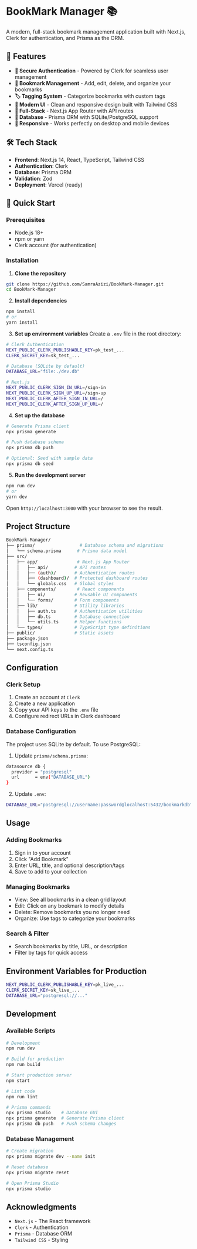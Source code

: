 # BookMark Manager 📚

A modern, full-stack bookmark management application built with Next.js, Clerk for authentication, and Prisma as the ORM.

## 🌟 Features

- **🔐 Secure Authentication** - Powered by Clerk for seamless user management
- **📖 Bookmark Management** - Add, edit, delete, and organize your bookmarks
- **🏷️ Tagging System** - Categorize bookmarks with custom tags
- **🎨 Modern UI** - Clean and responsive design built with Tailwind CSS
- **🚀 Full-Stack** - Next.js App Router with API routes
- **💾 Database** - Prisma ORM with SQLite/PostgreSQL support
- **📱 Responsive** - Works perfectly on desktop and mobile devices

## 🛠️ Tech Stack

- **Frontend**: Next.js 14, React, TypeScript, Tailwind CSS
- **Authentication**: Clerk
- **Database**: Prisma ORM
- **Validation**: Zod
- **Deployment**: Vercel (ready)

## 🚀 Quick Start

### Prerequisites
- Node.js 18+ 
- npm or yarn
- Clerk account (for authentication)

### Installation

1. **Clone the repository**
```bash
git clone https://github.com/SamraAzizi/BookMark-Manager.git
cd BookMark-Manager

```
2. **Install dependencies**
```bash
npm install
# or
yarn install
```
3. **Set up environment variables**
Create a `.env` file in the root directory:
```bash
# Clerk Authentication
NEXT_PUBLIC_CLERK_PUBLISHABLE_KEY=pk_test_...
CLERK_SECRET_KEY=sk_test_...

# Database (SQLite by default)
DATABASE_URL="file:./dev.db"

# Next.js
NEXT_PUBLIC_CLERK_SIGN_IN_URL=/sign-in
NEXT_PUBLIC_CLERK_SIGN_UP_URL=/sign-up
NEXT_PUBLIC_CLERK_AFTER_SIGN_IN_URL=/
NEXT_PUBLIC_CLERK_AFTER_SIGN_UP_URL=/
```

4. **Set up the database**

```bash
# Generate Prisma client
npx prisma generate

# Push database schema
npx prisma db push

# Optional: Seed with sample data
npx prisma db seed
```
5. **Run the development server**
```bash
npm run dev
# or
yarn dev
```

Open `http://localhost:3000` with your browser to see the result.

## Project Structure
```bash
BookMark-Manager/
├── prisma/                 # Database schema and migrations
│   └── schema.prisma      # Prisma data model
├── src/
│   ├── app/               # Next.js App Router
│   │   ├── api/          # API routes
│   │   ├── (auth)/       # Authentication routes
│   │   ├── (dashboard)/  # Protected dashboard routes
│   │   └── globals.css   # Global styles
│   ├── components/        # React components
│   │   ├── ui/           # Reusable UI components
│   │   └── forms/        # Form components
│   ├── lib/              # Utility libraries
│   │   ├── auth.ts       # Authentication utilities
│   │   ├── db.ts         # Database connection
│   │   └── utils.ts      # Helper functions
│   └── types/            # TypeScript type definitions
├── public/               # Static assets
├── package.json
├── tsconfig.json
└── next.config.ts
```

## Configuration
### Clerk Setup

1. Create an account at `Clerk`
2. Create a new application
3. Copy your API keys to the `.env` file
4. Configure redirect URLs in Clerk dashboard

### Database Configuration
The project uses SQLite by default. To use PostgreSQL:

1. Update `prisma/schema.prisma`:

```bash
datasource db {
  provider = "postgresql"
  url      = env("DATABASE_URL")
}
```

2. Update `.env`: 
```bash
DATABASE_URL="postgresql://username:password@localhost:5432/bookmarkdb"
```

## Usage

### Adding Bookmarks
1. Sign in to your account
2. Click "Add Bookmark"
3. Enter URL, title, and optional description/tags
4. Save to add to your collection


### Managing Bookmarks

- View: See all bookmarks in a clean grid layout
- Edit: Click on any bookmark to modify details
- Delete: Remove bookmarks you no longer need
- Organize: Use tags to categorize your bookmarks


### Search & Filter
- Search bookmarks by title, URL, or description
- Filter by tags for quick access



## Environment Variables for Production

```bash
NEXT_PUBLIC_CLERK_PUBLISHABLE_KEY=pk_live_...
CLERK_SECRET_KEY=sk_live_...
DATABASE_URL="postgresql://..."
```

## Development
### Available Scripts

```bash
# Development
npm run dev

# Build for production
npm run build

# Start production server
npm start

# Lint code
npm run lint

# Prisma commands
npx prisma studio    # Database GUI
npx prisma generate  # Generate Prisma client
npx prisma db push   # Push schema changes
```

### Database Management
```bash
# Create migration
npx prisma migrate dev --name init

# Reset database
npx prisma migrate reset

# Open Prisma Studio
npx prisma studio
```

## Acknowledgments
- `Next.js` - The React framework
- `Clerk` - Authentication
- `Prisma` - Database ORM
- `Tailwind CSS` - Styling

